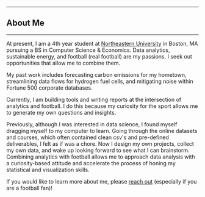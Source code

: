 

---

## About Me

---

At present, I am a 4th year student at [Northeastern University](https://www.khoury.northeastern.edu/) in Boston, MA pursuing a BS in Computer Science & Economics. Data analytics, sustainable energy, and football (real football) are my passions. I seek out opportunities that allow me to combine them.

My past work includes forecasting carbon emissions for my hometown, streamlining data flows for hydrogen fuel cells, and mitigating noise within Fortune 500 corporate databases. 

Currently, I am building tools and writing reports at the intersection of analytics and football. I do this because my curiosity for the sport allows me to generate my own questions and insights. 

Previously, although I was interested in data science, I found myself dragging myself to my computer to learn. Going through the online datasets and courses, which often contained clean csv's and pre-defined deliverables, I felt as if was a chore. Now I design my own projects, collect my own data, and wake up looking forward to see what I can brainstorm. Combining analytics with football allows me to approach data analysis with a curiosity-based attitude and accelerate the process of honing my statistical and visualization skills.

If you would like to learn more about me, please [reach out](contact.md) (especially if you are a football fan)!
